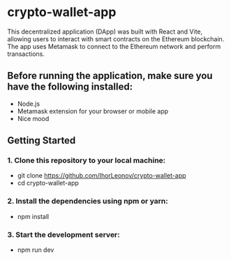 # crypto-wallet-app

This decentralized application (DApp) was built with React and Vite, allowing users to interact with smart contracts on the Ethereum blockchain. 
The app uses Metamask to connect to the Ethereum network and perform transactions.

## Before running the application, make sure you have the following installed:

- Node.js
- Metamask extension for your browser or mobile app
- Nice mood

## Getting Started

### 1. Clone this repository to your local machine:

- git clone https://github.com/IhorLeonov/crypto-wallet-app
- cd crypto-wallet-app

### 2. Install the dependencies using npm or yarn:

- npm install

### 3. Start the development server:

- npm run dev
